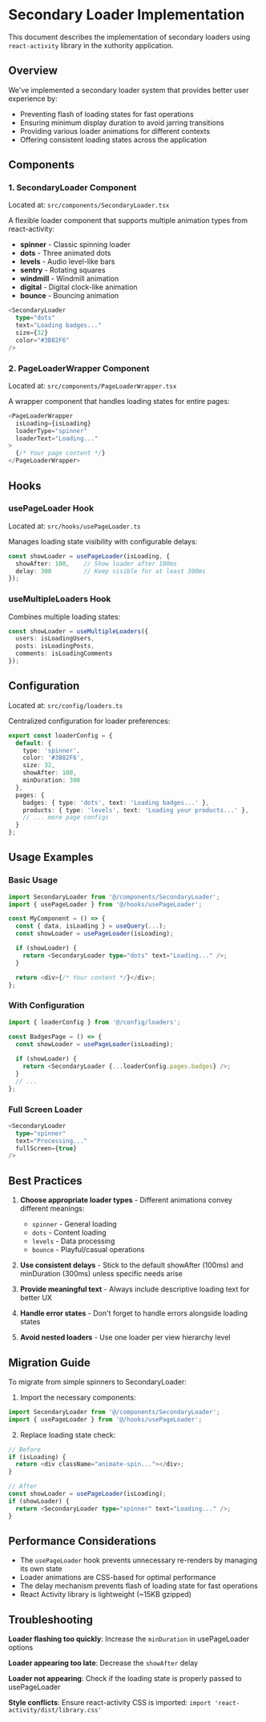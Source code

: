 # Secondary Loader Implementation

This document describes the implementation of secondary loaders using `react-activity` library in the xuthority application.

## Overview

We've implemented a secondary loader system that provides better user experience by:
- Preventing flash of loading states for fast operations
- Ensuring minimum display duration to avoid jarring transitions
- Providing various loader animations for different contexts
- Offering consistent loading states across the application

## Components

### 1. SecondaryLoader Component
Located at: `src/components/SecondaryLoader.tsx`

A flexible loader component that supports multiple animation types from react-activity:
- **spinner** - Classic spinning loader
- **dots** - Three animated dots
- **levels** - Audio level-like bars
- **sentry** - Rotating squares
- **windmill** - Windmill animation
- **digital** - Digital clock-like animation
- **bounce** - Bouncing animation

```typescript
<SecondaryLoader 
  type="dots" 
  text="Loading badges..." 
  size={32}
  color="#3B82F6"
/>
```

### 2. PageLoaderWrapper Component
Located at: `src/components/PageLoaderWrapper.tsx`

A wrapper component that handles loading states for entire pages:

```typescript
<PageLoaderWrapper 
  isLoading={isLoading} 
  loaderType="spinner"
  loaderText="Loading..."
>
  {/* Your page content */}
</PageLoaderWrapper>
```

## Hooks

### usePageLoader Hook
Located at: `src/hooks/usePageLoader.ts`

Manages loading state visibility with configurable delays:

```typescript
const showLoader = usePageLoader(isLoading, {
  showAfter: 100,    // Show loader after 100ms
  delay: 300         // Keep visible for at least 300ms
});
```

### useMultipleLoaders Hook
Combines multiple loading states:

```typescript
const showLoader = useMultipleLoaders({
  users: isLoadingUsers,
  posts: isLoadingPosts,
  comments: isLoadingComments
});
```

## Configuration

Located at: `src/config/loaders.ts`

Centralized configuration for loader preferences:

```typescript
export const loaderConfig = {
  default: {
    type: 'spinner',
    color: '#3B82F6',
    size: 32,
    showAfter: 100,
    minDuration: 300
  },
  pages: {
    badges: { type: 'dots', text: 'Loading badges...' },
    products: { type: 'levels', text: 'Loading your products...' },
    // ... more page configs
  }
};
```

## Usage Examples

### Basic Usage
```typescript
import SecondaryLoader from '@/components/SecondaryLoader';
import { usePageLoader } from '@/hooks/usePageLoader';

const MyComponent = () => {
  const { data, isLoading } = useQuery(...);
  const showLoader = usePageLoader(isLoading);

  if (showLoader) {
    return <SecondaryLoader type="dots" text="Loading..." />;
  }

  return <div>{/* Your content */}</div>;
};
```

### With Configuration
```typescript
import { loaderConfig } from '@/config/loaders';

const BadgesPage = () => {
  const showLoader = usePageLoader(isLoading);
  
  if (showLoader) {
    return <SecondaryLoader {...loaderConfig.pages.badges} />;
  }
  // ...
};
```

### Full Screen Loader
```typescript
<SecondaryLoader 
  type="spinner" 
  text="Processing..." 
  fullScreen={true}
/>
```

## Best Practices

1. **Choose appropriate loader types** - Different animations convey different meanings:
   - `spinner` - General loading
   - `dots` - Content loading
   - `levels` - Data processing
   - `bounce` - Playful/casual operations

2. **Use consistent delays** - Stick to the default showAfter (100ms) and minDuration (300ms) unless specific needs arise

3. **Provide meaningful text** - Always include descriptive loading text for better UX

4. **Handle error states** - Don't forget to handle errors alongside loading states

5. **Avoid nested loaders** - Use one loader per view hierarchy level

## Migration Guide

To migrate from simple spinners to SecondaryLoader:

1. Import the necessary components:
```typescript
import SecondaryLoader from '@/components/SecondaryLoader';
import { usePageLoader } from '@/hooks/usePageLoader';
```

2. Replace loading state check:
```typescript
// Before
if (isLoading) {
  return <div className="animate-spin..."></div>;
}

// After
const showLoader = usePageLoader(isLoading);
if (showLoader) {
  return <SecondaryLoader type="spinner" text="Loading..." />;
}
```

## Performance Considerations

- The `usePageLoader` hook prevents unnecessary re-renders by managing its own state
- Loader animations are CSS-based for optimal performance
- The delay mechanism prevents flash of loading state for fast operations
- React Activity library is lightweight (~15KB gzipped)

## Troubleshooting

**Loader flashing too quickly**: Increase the `minDuration` in usePageLoader options

**Loader appearing too late**: Decrease the `showAfter` delay

**Loader not appearing**: Check if the loading state is properly passed to usePageLoader

**Style conflicts**: Ensure react-activity CSS is imported: `import 'react-activity/dist/library.css'` 